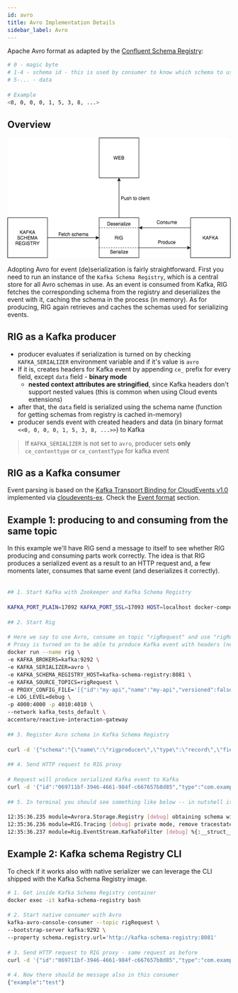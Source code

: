```yaml
---
id: avro
title: Avro Implementation Details
sidebar_label: Avro
---
```


Apache Avro format as adapted by the [Confluent Schema Registry](https://docs.confluent.io/current/schema-registry/docs/serializer-formatter.html#wire-format):

```bash
# 0 - magic byte
# 1-4 - schema id - this is used by consumer to know which schema to use for deserialization
# 5-... - data

# Example
<0, 0, 0, 0, 1, 5, 3, 8, ...>
```

## Overview

![event-serialization-avro](assets/event-serialization-avro.png)

Adopting Avro for event (de)serialization is fairly straightforward. First you need to run an instance of the `Kafka Schema Registry`, which is a central store for all Avro schemas in use. As an event is consumed from Kafka, RIG fetches the corresponding schema from the registry and deserializes the event with it, caching the schema in the process (in memory). As for producing, RIG again retrieves and caches the schemas used for serializing events.

## RIG as a Kafka producer

- producer evaluates if serialization is turned on by checking `KAFKA_SERIALIZER` environment variable and if it's value is `avro`
- If it is, creates headers for Kafka event by appending `ce_` prefix for every field, except `data` field - **binary mode**
  - **nested context attributes are stringified**, since Kafka headers don't support nested values (this is common when using Cloud events extensions)
- after that, the `data` field is serialized using the schema name (function for getting schemas from registry is cached in-memory)
- producer sends event with created headers and data (in binary format `<<0, 0, 0, 0, 1, 5, 3, 8, ...>>`) to Kafka

> If `KAFKA_SERIALIZER` is not set to `avro`, producer sets **only** `ce_contenttype` or `ce_contentType` for kafka event

## RIG as a Kafka consumer

Event parsing is based on the [Kafka Transport Binding for CloudEvents v1.0](https://github.com/cloudevents/spec/blob/v1.0/kafka-protocol-binding.md) implemented via [cloudevents-ex](https://github.com/kevinbader/cloudevents-ex). Check the [Event format](./event-format.md#kafka-transport-binding) section.

## Example 1: producing to and consuming from the same topic

In this example we'll have RIG send a message to itself to see whether RIG producing and consuming parts work correctly. The idea is that RIG produces a serialized event as a result to an HTTP request and, a few moments later, consumes that same event (and deserializes it correctly).

```bash

## 1. Start Kafka with Zookeeper and Kafka Schema Registry

KAFKA_PORT_PLAIN=17092 KAFKA_PORT_SSL=17093 HOST=localhost docker-compose -f integration_tests/kafka_tests/docker-compose.yml up -d

## 2. Start Rig

# Here we say to use Avro, consume on topic "rigRequest" and use "rigRequest-value" schema from Kafka Schema Registry
# Proxy is turned on to be able to produce Kafka event with headers (needed for cloud events)
docker run --name rig \
-e KAFKA_BROKERS=kafka:9292 \
-e KAFKA_SERIALIZER=avro \
-e KAFKA_SCHEMA_REGISTRY_HOST=kafka-schema-registry:8081 \
-e KAFKA_SOURCE_TOPICS=rigRequest \
-e PROXY_CONFIG_FILE='[{"id":"my-api","name":"my-api","versioned":false,"version_data":{"default":{"endpoints":[{"id":"post-myapi-publish-async","path_regex":"/myapi/publish-async","method":"POST","target":"kafka","topic":"rigRequest","schema":"rigRequest-value"}]}},"proxy":{"use_env":true,"target_url":"KAFKA_HOST","port":9092}}]' \
-e LOG_LEVEL=debug \
-p 4000:4000 -p 4010:4010 \
--network kafka_tests_default \
accenture/reactive-interaction-gateway

## 3. Register Avro schema in Kafka Schema Registry

curl -d '{"schema":"{\"name\":\"rigproducer\",\"type\":\"record\",\"fields\":[{\"name\":\"example\",\"type\":\"string\"}]}"}' -H "Content-Type: application/vnd.schemaregistry.v1+json" -X POST http://localhost:8081/subjects/rigRequest-value/versions

## 4. Send HTTP request to RIG proxy

# Request will produce serialized Kafka event to Kafka
curl -d '{"id":"069711bf-3946-4661-984f-c667657b8d85","type":"com.example","time":"2018-04-05T17:31:00Z","specversion":"0.2","source":"\/cli","contenttype":"avro\/binary","data":{"example":"test"}}' -H "Content-Type: application/json" -X POST http://localhost:4000/myapi/publish-async

## 5. In terminal you should see something like below -- in nutshell it means event was successfully consumed, deserialized and forwarded to UI client

12:35:36.235 module=Avrora.Storage.Registry [debug] obtaining schema with global id `1`
12:35:36.236 module=RIG.Tracing [debug] private mode, remove tracestate.
12:35:36.237 module=Rig.EventStream.KafkaToFilter [debug] %{:__struct__ => Cloudevents.Format.V_0_2.Event, :contenttype => "avro/binary", :data => %{"example" => "test"}, :extensions => %{"rig" => %{"correlation" => "NTd2PR-TnLX00m4qYT-5fiSvuI_ymOvikja50kMPEYkezFkMcwhBY33rCgYCgKnlSSozVbYQZhWxqR8=", "headers" => [["accept", "*/*"], ["content-length", "188"], ["content-type", "application/json"], ["host", "localhost:4000"], ["user-agent", "curl/7.64.1"]], "host" => "localhost", "method" => "POST", "path_regex" => "/myapi/publish-async", "port" => 4000, "query" => "", "remoteip" => "172.19.0.1", "scheme" => "http"}, "traceparent" => "00-b068f0d83c5938fa6d0fb8c21959edf6-0ee83bcb44fb61e0-01"}, :id => "069711bf-3946-4661-984f-c667657b8d85", :schemaurl => nil, :source => "/cli", :specversion => "0.2", :time => "2018-04-05T17:31:00Z", :type => "com.example", "traceparent" => "00-86567e8c4b4cdb6c7f052b0f627959f9-c00644b7954af2fd-01"}
```

## Example 2: Kafka schema Registry CLI

To check if it works also with native serializer we can leverage the CLI shipped with the Kafka Schema Registry image.

``` bash
# 1. Get inside Kafka Schema Registry container
docker exec -it kafka-schema-registry bash

# 2. Start native consumer with Avro
kafka-avro-console-consumer --topic rigRequest \
--bootstrap-server kafka:9292 \
--property schema.registry.url='http://kafka-schema-registry:8081'

# 3. Send HTTP request to RIG proxy - same request as before
curl -d '{"id":"069711bf-3946-4661-984f-c667657b8d85","type":"com.example","time":"2018-04-05T17:31:00Z","specversion":"0.2","source":"\/cli","contenttype":"avro\/binary","data":{"example":"test"}}' -H "Content-Type: application/json" -X POST http://localhost:4000/myapi/publish-async

# 4. Now there should be message also in this consumer
{"example":"test"}
```
